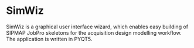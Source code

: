 # SimWiz
SimWiz is a graphical user interface wizard, which enables easy building of SIPMAP JobPro skeletons for the acquisition design modelling workflow.  The application is written in PYQT5.
